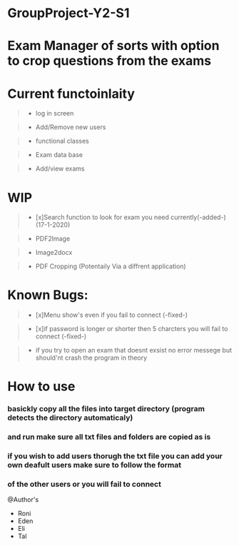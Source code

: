 # GroupProject-Y2-S1
# Exam Manager of sorts with option to crop questions from the exams
# Current functoinlaity

> - log in screen

> - Add/Remove new users

> - functional classes

>- Exam data base 

>- Add/view exams
# WIP

> - [x]Search function to look for exam you need currently(-added-)(17-1-2020)

> - PDF2Image

> - Image2docx

> - PDF Cropping (Potentaily Via a diffrent application)



# Known Bugs:

> - [x]Menu show's even if you fail to connect (-fixed-)

> - [x]if password is longer or shorter then 5 charcters you will fail to connect (-fixed-)

> - if you try to open an exam that doesnt exsist no error messege but should'nt crash the program in theory

# How to use
### basickly copy all the files into target directory (program detects the directory automaticaly)
### and run make sure all txt files and folders are copied as is
### if you wish to add users thorugh the txt file you can add your own deafult users make sure to follow the format
### of the other users or you will fail to connect

@Author's

- Roni
- Eden
- Eli
- Tal

